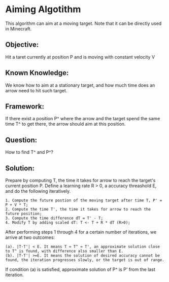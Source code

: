 # Aiming Algotithm
This algorithm can aim at a moving target. Note that it can be directly used in Minecraft.

## Objective: 
Hit a taret currently at position P and is moving with constant velocity V

## Known Knowledge: 
We know how to aim at a stationary target, and how much time does an arrow need to hit such target. 

## Framework:
If there exist a position P^ where the arrow and the target spend the same time T^ to get there, the arrow should aim at this position.

## Question: 
How to find T^ and P^?

## Solution: 
Prepare by computing T, the time it takes for arrow to reach the target's current position P.
Define a learning rate R > 0, a accuracy threashold E, and do the following iteratively.

	1. Compute the future postion of the moving target after time T, P' = P + V * T;
	2. Compute the time T', the time it takes for arrow to reach the future position;
	3. Compute the time difference dT = T' - T;
	4. Modify T by adding scaled dT: T <- T + R * dT (R>0);
  
After performing steps 1 through 4 for a certain number of iterations, we arrive at two outcomes:

	(a). |T-T'| < E. It means T ≈ T^ ≈ T', an approximate solution close to T^ is found, with difference also smaller than E.
	(b). |T-T'| >=E. It means the solution of desired accuracy cannot be found, the iteration progresses slowly, or the target is out of range.

If condition (a) is satisfied, approximate solution of P^ is P' from the last iteration.
